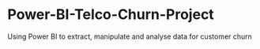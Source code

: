 # Power-BI-Telco-Churn-Project
Using Power BI to extract, manipulate and analyse data for customer churn

